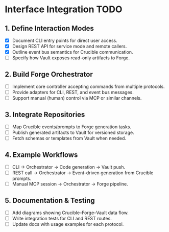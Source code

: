 # Interface Integration TODO

## 1. Define Interaction Modes
- [x] Document CLI entry points for direct user access.
- [x] Design REST API for service mode and remote callers.
 - [x] Outline event bus semantics for Crucible communication.
- [ ] Specify how Vault exposes read-only artifacts to Forge.

## 2. Build Forge Orchestrator
- [ ] Implement core controller accepting commands from multiple protocols.
- [ ] Provide adapters for CLI, REST, and event bus messages.
- [ ] Support manual (human) control via MCP or similar channels.

## 3. Integrate Repositories
- [ ] Map Crucible events/prompts to Forge generation tasks.
- [ ] Publish generated artifacts to Vault for versioned storage.
- [ ] Fetch schemas or templates from Vault when needed.

## 4. Example Workflows
- [ ] CLI → Orchestrator → Code generation → Vault push.
- [ ] REST call → Orchestrator → Event-driven generation from Crucible prompts.
- [ ] Manual MCP session → Orchestrator → Forge pipeline.

## 5. Documentation & Testing
- [ ] Add diagrams showing Crucible–Forge–Vault data flow.
- [ ] Write integration tests for CLI and REST routes.
- [ ] Update docs with usage examples for each protocol.
